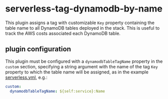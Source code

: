# serverless-tag-dynamodb-by-name

This plugin assigns a tag with customizable `Key` property containing the table name to all DynamoDB
tables deployed in the stack. This is useful to track the AWS costs associated each DynamoDB
table.

## plugin configuration

This plugin must be configured with a `dynamodbTableTagName` property in the `custom` section,
specifying a string argument with the name of the tag `Key` property to which the table name
will be assigned,
as in the example [serverless.yml](./examples/serverless.yml), e.g.:

```yml
custom:
  dynamodbTableTagName: ${self:service}:Name

```
